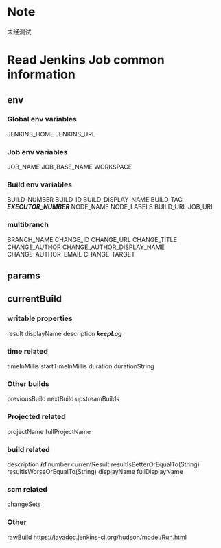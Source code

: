# Note
未经测试
# Read Jenkins Job common information
## env
### Global env variables
JENKINS_HOME JENKINS_URL
### Job env variables
JOB_NAME JOB_BASE_NAME  WORKSPACE

### Build env variables
BUILD_NUMBER BUILD_ID BUILD_DISPLAY_NAME  BUILD_TAG ***EXECUTOR_NUMBER*** NODE_NAME NODE_LABELS
BUILD_URL JOB_URL

### multibranch 
BRANCH_NAME CHANGE_ID CHANGE_URL CHANGE_TITLE CHANGE_AUTHOR CHANGE_AUTHOR_DISPLAY_NAME CHANGE_AUTHOR_EMAIL CHANGE_TARGET
## params

## currentBuild
### writable properties
result displayName description ***keepLog***
### time related
timeInMillis startTimeInMillis duration durationString
### Other builds
previousBuild nextBuild upstreamBuilds 
### Projected related
projectName fullProjectName
### build related
description ***id*** number currentResult resultIsBetterOrEqualTo(String) resultIsWorseOrEqualTo(String) displayName fullDisplayName 
### scm related
changeSets

### Other
rawBuild https://javadoc.jenkins-ci.org/hudson/model/Run.html

